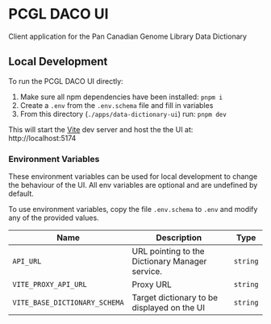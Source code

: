 # PCGL DACO UI

Client application for the Pan Canadian Genome Library Data Dictionary

## Local Development

To run the PCGL DACO UI directly:

1. Make sure all npm dependencies have been installed: `pnpm i`
2. Create a `.env` from the `.env.schema` file and fill in variables
3. From this directory (`./apps/data-dictionary-ui`) run: `pnpm dev`

This will start the [Vite](https://vitejs.dev/) dev server and host the the UI at: http://localhost:5174

### Environment Variables

These environment variables can be used for local development to change the behaviour of the UI. All env variables are optional and are undefined by default.

To use environment variables, copy the file `.env.schema` to `.env` and modify any of the provided values.

| Name                          | Description                                     | Type     |
| ----------------------------- | ----------------------------------------------- | -------- |
| `API_URL`                     | URL pointing to the Dictionary Manager service. | `string` |
| `VITE_PROXY_API_URL`          | Proxy URL                                       | `string` |
| `VITE_BASE_DICTIONARY_SCHEMA` | Target dictionary to be displayed on the UI     | `string` |
